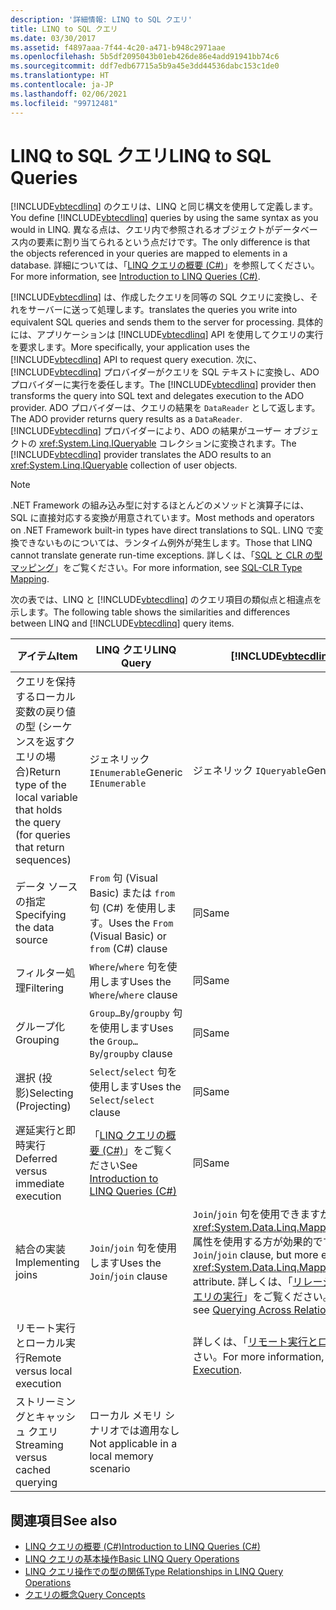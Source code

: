 ```yaml
---
description: '詳細情報: LINQ to SQL クエリ'
title: LINQ to SQL クエリ
ms.date: 03/30/2017
ms.assetid: f4897aaa-7f44-4c20-a471-b948c2971aae
ms.openlocfilehash: 5b5df2095043b01eb426de86e4add91941bb74c6
ms.sourcegitcommit: ddf7edb67715a5b9a45e3dd44536dabc153c1de0
ms.translationtype: HT
ms.contentlocale: ja-JP
ms.lasthandoff: 02/06/2021
ms.locfileid: "99712481"
---
```

# <a name="linq-to-sql-queries"></a><span data-ttu-id="1afe6-103">LINQ to SQL クエリ</span><span class="sxs-lookup"><span data-stu-id="1afe6-103">LINQ to SQL Queries</span></span>

<span data-ttu-id="1afe6-104">[!INCLUDE[vbtecdlinq](../../../../../../includes/vbtecdlinq-md.md)] のクエリは、LINQ と同じ構文を使用して定義します。</span><span class="sxs-lookup"><span data-stu-id="1afe6-104">You define [!INCLUDE[vbtecdlinq](../../../../../../includes/vbtecdlinq-md.md)] queries by using the same syntax as you would in LINQ.</span></span> <span data-ttu-id="1afe6-105">異なる点は、クエリ内で参照されるオブジェクトがデータベース内の要素に割り当てられるという点だけです。</span><span class="sxs-lookup"><span data-stu-id="1afe6-105">The only difference is that the objects referenced in your queries are mapped to elements in a database.</span></span> <span data-ttu-id="1afe6-106">詳細については、「[LINQ クエリの概要 (C#)](../../../../../csharp/programming-guide/concepts/linq/introduction-to-linq-queries.md)」を参照してください。</span><span class="sxs-lookup"><span data-stu-id="1afe6-106">For more information, see [Introduction to LINQ Queries (C#)](../../../../../csharp/programming-guide/concepts/linq/introduction-to-linq-queries.md).</span></span>  
  
 [!INCLUDE[vbtecdlinq](../../../../../../includes/vbtecdlinq-md.md)] <span data-ttu-id="1afe6-107">は、作成したクエリを同等の SQL クエリに変換し、それをサーバーに送って処理します。</span><span class="sxs-lookup"><span data-stu-id="1afe6-107">translates the queries you write into equivalent SQL queries and sends them to the server for processing.</span></span> <span data-ttu-id="1afe6-108">具体的には、アプリケーションは [!INCLUDE[vbtecdlinq](../../../../../../includes/vbtecdlinq-md.md)] API を使用してクエリの実行を要求します。</span><span class="sxs-lookup"><span data-stu-id="1afe6-108">More specifically, your application uses the [!INCLUDE[vbtecdlinq](../../../../../../includes/vbtecdlinq-md.md)] API to request query execution.</span></span> <span data-ttu-id="1afe6-109">次に、[!INCLUDE[vbtecdlinq](../../../../../../includes/vbtecdlinq-md.md)] プロバイダーがクエリを SQL テキストに変換し、ADO プロバイダーに実行を委任します。</span><span class="sxs-lookup"><span data-stu-id="1afe6-109">The [!INCLUDE[vbtecdlinq](../../../../../../includes/vbtecdlinq-md.md)] provider then transforms the query into SQL text and delegates execution to the ADO provider.</span></span> <span data-ttu-id="1afe6-110">ADO プロバイダーは、クエリの結果を `DataReader` として返します。</span><span class="sxs-lookup"><span data-stu-id="1afe6-110">The ADO provider returns query results as a `DataReader`.</span></span> <span data-ttu-id="1afe6-111">[!INCLUDE[vbtecdlinq](../../../../../../includes/vbtecdlinq-md.md)] プロバイダーにより、ADO の結果がユーザー オブジェクトの <xref:System.Linq.IQueryable> コレクションに変換されます。</span><span class="sxs-lookup"><span data-stu-id="1afe6-111">The [!INCLUDE[vbtecdlinq](../../../../../../includes/vbtecdlinq-md.md)] provider translates the ADO results to an <xref:System.Linq.IQueryable> collection of user objects.</span></span>  
  
> [!NOTE]
> <span data-ttu-id="1afe6-112">.NET Framework の組み込み型に対するほとんどのメソッドと演算子には、SQL に直接対応する変換が用意されています。</span><span class="sxs-lookup"><span data-stu-id="1afe6-112">Most methods and operators on .NET Framework built-in types have direct translations to SQL.</span></span> <span data-ttu-id="1afe6-113">LINQ で変換できないものについては、ランタイム例外が発生します。</span><span class="sxs-lookup"><span data-stu-id="1afe6-113">Those that LINQ cannot translate generate run-time exceptions.</span></span> <span data-ttu-id="1afe6-114">詳しくは、「[SQL と CLR の型マッピング](sql-clr-type-mapping.md)」をご覧ください。</span><span class="sxs-lookup"><span data-stu-id="1afe6-114">For more information, see [SQL-CLR Type Mapping](sql-clr-type-mapping.md).</span></span>  
  
 <span data-ttu-id="1afe6-115">次の表では、LINQ と [!INCLUDE[vbtecdlinq](../../../../../../includes/vbtecdlinq-md.md)] のクエリ項目の類似点と相違点を示します。</span><span class="sxs-lookup"><span data-stu-id="1afe6-115">The following table shows the similarities and differences between LINQ and [!INCLUDE[vbtecdlinq](../../../../../../includes/vbtecdlinq-md.md)] query items.</span></span>  
  
|<span data-ttu-id="1afe6-116">アイテム</span><span class="sxs-lookup"><span data-stu-id="1afe6-116">Item</span></span>|<span data-ttu-id="1afe6-117">LINQ クエリ</span><span class="sxs-lookup"><span data-stu-id="1afe6-117">LINQ Query</span></span>|[!INCLUDE[vbtecdlinq](../../../../../../includes/vbtecdlinq-md.md)] <span data-ttu-id="1afe6-118">クエリ</span><span class="sxs-lookup"><span data-stu-id="1afe6-118">Query</span></span>|  
|----------|----------------|----------------------------------------------------------------------|  
|<span data-ttu-id="1afe6-119">クエリを保持するローカル変数の戻り値の型 (シーケンスを返すクエリの場合)</span><span class="sxs-lookup"><span data-stu-id="1afe6-119">Return type of the local variable that holds the query (for queries that return sequences)</span></span>|<span data-ttu-id="1afe6-120">ジェネリック `IEnumerable`</span><span class="sxs-lookup"><span data-stu-id="1afe6-120">Generic `IEnumerable`</span></span>|<span data-ttu-id="1afe6-121">ジェネリック `IQueryable`</span><span class="sxs-lookup"><span data-stu-id="1afe6-121">Generic `IQueryable`</span></span>|  
|<span data-ttu-id="1afe6-122">データ ソースの指定</span><span class="sxs-lookup"><span data-stu-id="1afe6-122">Specifying the data source</span></span>|<span data-ttu-id="1afe6-123">`From` 句 (Visual Basic) または `from` 句 (C#) を使用します。</span><span class="sxs-lookup"><span data-stu-id="1afe6-123">Uses the `From` (Visual Basic) or `from` (C#) clause</span></span>|<span data-ttu-id="1afe6-124">同</span><span class="sxs-lookup"><span data-stu-id="1afe6-124">Same</span></span>|  
|<span data-ttu-id="1afe6-125">フィルター処理</span><span class="sxs-lookup"><span data-stu-id="1afe6-125">Filtering</span></span>|<span data-ttu-id="1afe6-126">`Where`/`where` 句を使用します</span><span class="sxs-lookup"><span data-stu-id="1afe6-126">Uses the `Where`/`where` clause</span></span>|<span data-ttu-id="1afe6-127">同</span><span class="sxs-lookup"><span data-stu-id="1afe6-127">Same</span></span>|  
|<span data-ttu-id="1afe6-128">グループ化</span><span class="sxs-lookup"><span data-stu-id="1afe6-128">Grouping</span></span>|<span data-ttu-id="1afe6-129">`Group…By`/`groupby` 句を使用します</span><span class="sxs-lookup"><span data-stu-id="1afe6-129">Uses the `Group…By`/`groupby` clause</span></span>|<span data-ttu-id="1afe6-130">同</span><span class="sxs-lookup"><span data-stu-id="1afe6-130">Same</span></span>|  
|<span data-ttu-id="1afe6-131">選択 (投影)</span><span class="sxs-lookup"><span data-stu-id="1afe6-131">Selecting (Projecting)</span></span>|<span data-ttu-id="1afe6-132">`Select`/`select` 句を使用します</span><span class="sxs-lookup"><span data-stu-id="1afe6-132">Uses the `Select`/`select` clause</span></span>|<span data-ttu-id="1afe6-133">同</span><span class="sxs-lookup"><span data-stu-id="1afe6-133">Same</span></span>|  
|<span data-ttu-id="1afe6-134">遅延実行と即時実行</span><span class="sxs-lookup"><span data-stu-id="1afe6-134">Deferred versus immediate execution</span></span>|<span data-ttu-id="1afe6-135">「[LINQ クエリの概要 (C#)](../../../../../csharp/programming-guide/concepts/linq/introduction-to-linq-queries.md)」をご覧ください</span><span class="sxs-lookup"><span data-stu-id="1afe6-135">See [Introduction to LINQ Queries (C#)](../../../../../csharp/programming-guide/concepts/linq/introduction-to-linq-queries.md)</span></span>|<span data-ttu-id="1afe6-136">同</span><span class="sxs-lookup"><span data-stu-id="1afe6-136">Same</span></span>|  
|<span data-ttu-id="1afe6-137">結合の実装</span><span class="sxs-lookup"><span data-stu-id="1afe6-137">Implementing joins</span></span>|<span data-ttu-id="1afe6-138">`Join`/`join` 句を使用します</span><span class="sxs-lookup"><span data-stu-id="1afe6-138">Uses the `Join`/`join` clause</span></span>|<span data-ttu-id="1afe6-139">`Join`/`join` 句を使用できますが、<xref:System.Data.Linq.Mapping.AssociationAttribute> 属性を使用する方が効果的です。</span><span class="sxs-lookup"><span data-stu-id="1afe6-139">Can use the `Join`/`join` clause, but more effectively uses the <xref:System.Data.Linq.Mapping.AssociationAttribute> attribute.</span></span> <span data-ttu-id="1afe6-140">詳しくは、「[リレーションシップを介したクエリの実行](querying-across-relationships.md)」をご覧ください。</span><span class="sxs-lookup"><span data-stu-id="1afe6-140">For more information, see [Querying Across Relationships](querying-across-relationships.md).</span></span>|  
|<span data-ttu-id="1afe6-141">リモート実行とローカル実行</span><span class="sxs-lookup"><span data-stu-id="1afe6-141">Remote versus local execution</span></span>||<span data-ttu-id="1afe6-142">詳しくは、「[リモート実行とローカル実行](remote-vs-local-execution.md)」をご覧ください。</span><span class="sxs-lookup"><span data-stu-id="1afe6-142">For more information, see [Remote vs. Local Execution](remote-vs-local-execution.md).</span></span>|  
|<span data-ttu-id="1afe6-143">ストリーミングとキャッシュ クエリ</span><span class="sxs-lookup"><span data-stu-id="1afe6-143">Streaming versus cached querying</span></span>|<span data-ttu-id="1afe6-144">ローカル メモリ シナリオでは適用なし</span><span class="sxs-lookup"><span data-stu-id="1afe6-144">Not applicable in a local memory scenario</span></span>||  
  
## <a name="see-also"></a><span data-ttu-id="1afe6-145">関連項目</span><span class="sxs-lookup"><span data-stu-id="1afe6-145">See also</span></span>

- [<span data-ttu-id="1afe6-146">LINQ クエリの概要 (C#)</span><span class="sxs-lookup"><span data-stu-id="1afe6-146">Introduction to LINQ Queries (C#)</span></span>](../../../../../csharp/programming-guide/concepts/linq/introduction-to-linq-queries.md)
- [<span data-ttu-id="1afe6-147">LINQ クエリの基本操作</span><span class="sxs-lookup"><span data-stu-id="1afe6-147">Basic LINQ Query Operations</span></span>](../../../../../csharp/programming-guide/concepts/linq/basic-linq-query-operations.md)
- [<span data-ttu-id="1afe6-148">LINQ クエリ操作での型の関係</span><span class="sxs-lookup"><span data-stu-id="1afe6-148">Type Relationships in LINQ Query Operations</span></span>](../../../../../csharp/programming-guide/concepts/linq/type-relationships-in-linq-query-operations.md)
- [<span data-ttu-id="1afe6-149">クエリの概念</span><span class="sxs-lookup"><span data-stu-id="1afe6-149">Query Concepts</span></span>](query-concepts.md)
